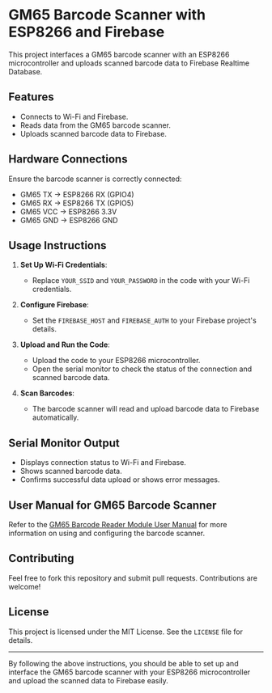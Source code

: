 
# GM65 Barcode Scanner with ESP8266 and Firebase

This project interfaces a GM65 barcode scanner with an ESP8266 microcontroller and uploads scanned barcode data to Firebase Realtime Database.

## Features

- Connects to Wi-Fi and Firebase.
- Reads data from the GM65 barcode scanner.
- Uploads scanned barcode data to Firebase.

## Hardware Connections

Ensure the barcode scanner is correctly connected:

- GM65 TX -> ESP8266 RX (GPIO4)
- GM65 RX -> ESP8266 TX (GPIO5)
- GM65 VCC -> ESP8266 3.3V
- GM65 GND -> ESP8266 GND

## Usage Instructions

1. **Set Up Wi-Fi Credentials**:
    - Replace `YOUR_SSID` and `YOUR_PASSWORD` in the code with your Wi-Fi credentials.

2. **Configure Firebase**:
    - Set the `FIREBASE_HOST` and `FIREBASE_AUTH` to your Firebase project's details.

3. **Upload and Run the Code**:
    - Upload the code to your ESP8266 microcontroller.
    - Open the serial monitor to check the status of the connection and scanned barcode data.

4. **Scan Barcodes**:
    - The barcode scanner will read and upload barcode data to Firebase automatically.

## Serial Monitor Output

- Displays connection status to Wi-Fi and Firebase.
- Shows scanned barcode data.
- Confirms successful data upload or shows error messages.

## User Manual for GM65 Barcode Scanner

Refer to the [GM65 Barcode Reader Module User Manual](https://uelectronics.com/wp-content/uploads/2022/03/GM65-Barcode-reader-mudule-User-Manual.pdf) for more information on using and configuring the barcode scanner.

## Contributing

Feel free to fork this repository and submit pull requests. Contributions are welcome!

## License

This project is licensed under the MIT License. See the `LICENSE` file for details.

---

By following the above instructions, you should be able to set up and interface the GM65 barcode scanner with your ESP8266 microcontroller and upload the scanned data to Firebase easily.
